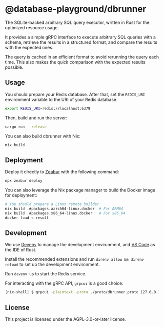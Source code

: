 # @database-playground/dbrunner

The SQLite-backed arbitrary SQL query executor, written in Rust for the optimized resource usage.

It provides a simple gRPC interface to execute arbitrary SQL queries with a schema, retrieve the results in a structured format, and compare the results with the expected ones.

The query is cached in an efficient format to avoid rerunning the query each time. This also makes the quick comparison with the expected results possible.

## Usage

You should prepare your Redis database. After that, set the `REDIS_URI` environment variable to the URI of your Redis database.

```bash
export REDIS_URI=redis://localhost:6379
```

Then, build and run the server:

```bash
cargo run --release
```

You can also build dbrunner with Nix:

```bash
nix build .
```

## Deployment

Deploy it directly to [Zeabur](https://zeabur.com) with the following command:

```bash
npx zeabur deploy
```

You can also leverage the Nix package manager to build the Docker image for deployment:

```bash
# You should prepare a Linux remote builder.
nix build .#packages.aarch64-linux.docker  # For ARM64
nix build .#packages.x86_64-linux.docker   # For x86_64
docker load < result
```

## Development

We use [Devenv](https://devenv.sh) to manage the development environment, and [VS Code](https://code.visualstudio.com) as the IDE of Rust.

Install the recommended extensions and run `direnv allow && direnv reload` to set up the development environment.

Run `devenv up` to start the Redis service.

For interacting with the gRPC API, `grpcui` is a good choice:

```bash
[nix-shell] $ grpcui -plaintext -proto ./proto/dbrunner.proto 127.0.0.1:50051
```

## License

This project is licensed under the AGPL-3.0-or-later license.
